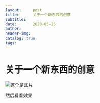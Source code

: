 ```yaml
---
layout:     post  
title:      关于一个新东西的创意
subtitle:  
date:       2020-05-25
author:  
header-img: 
catalog: true  
tags:
---
```


# 关于一个新东西的创意


![这个是图片][1]

然后看看效果

[1]:	chenproton.github.io/img/pic1.png "测试一下"